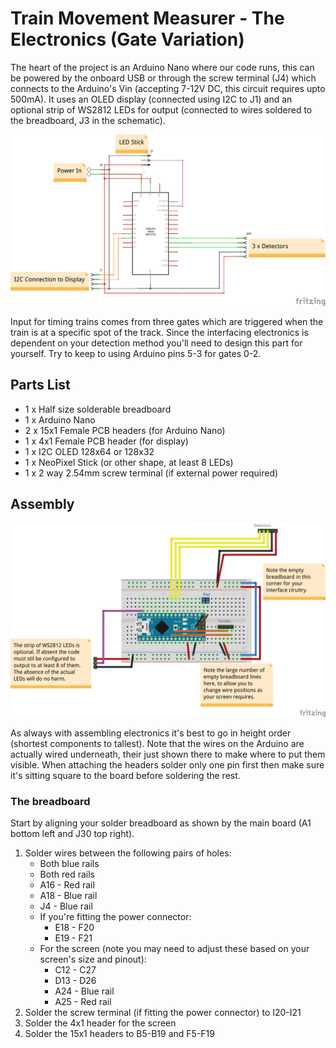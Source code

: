 ﻿# Train Movement Measurer - The Electronics (Gate Variation)

The heart of the project is an Arduino Nano where our code runs, this can be powered by the onboard USB or through the screw terminal (J4) which connects to the Arduino's Vin (accepting 7-12V DC, this circuit requires upto 500mA). It uses an OLED display (connected using I2C to J1) and an optional strip of WS2812 LEDs for output (connected to wires soldered to the breadboard, J3 in the schematic).

![Circuit Schematic](GatesSchematic.png)

Input for timing trains comes from three gates which are triggered when the train is at a specific spot of the track. Since the interfacing electronics is dependent on your detection method you'll need to design this part for yourself. Try to keep to using Arduino pins 5-3 for gates 0-2.

## Parts List

* 1 x Half size solderable breadboard
* 1 x Arduino Nano
* 2 x 15x1 Female PCB headers (for Arduino Nano)
* 1 x 4x1 Female PCB header (for display)
* 1 x I2C OLED 128x64 or 128x32
* 1 x NeoPixel Stick (or other shape, at least 8 LEDs)
* 1 x 2 way 2.54mm screw terminal (if external power required)

## Assembly

![Breadboard Layout](GatesBreadBoard.png)

As always with assembling electronics it's best to go in height order (shortest components to tallest). Note that the wires on the Arduino are actually wired underneath, their just shown there to make where to put them visible. When attaching the headers solder only one pin first then make sure it's sitting square to the board before soldering the rest.

### The breadboard

Start by aligning your solder breadboard as shown by the main board (A1 bottom left and J30 top right).
1. Solder wires between the following pairs of holes:
    * Both blue rails
    * Both red rails
    * A16 - Red rail
    * A18 - Blue rail
    * J4 - Blue rail
    * If you're fitting the power connector:
      * E18 - F20
      * E19 - F21
    * For the screen (note you may need to adjust these based on your screen's size and pinout):
      * C12 - C27
      * D13 - D26
      * A24 - Blue rail
      * A25 - Red rail
2. Solder the screw terminal (if fitting the power connector) to I20-I21
3. Solder the 4x1 header for the screen
4. Solder the 15x1 headers to B5-B19 and F5-F19
